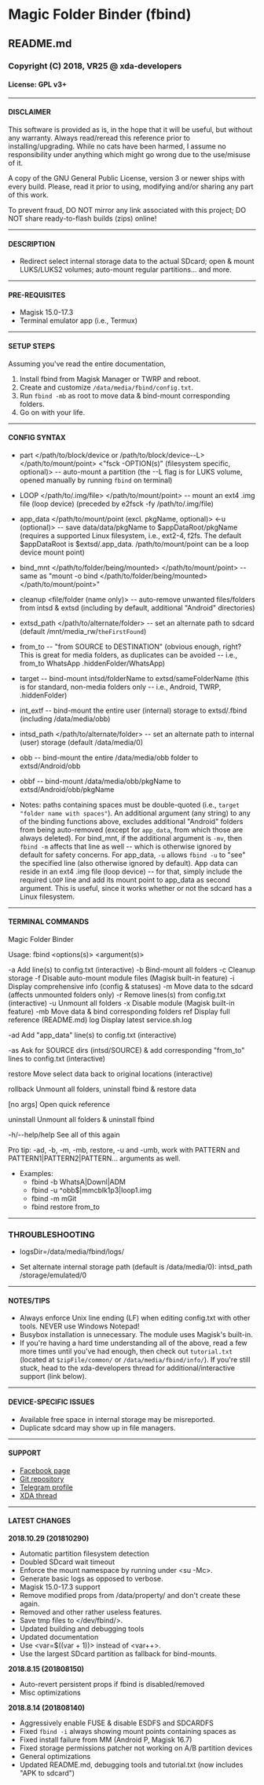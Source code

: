 # Magic Folder Binder (fbind)
## README.md
### Copyright (C) 2018, VR25 @ xda-developers
#### License: GPL v3+



---
#### DISCLAIMER

This software is provided as is, in the hope that it will be useful, but without any warranty. Always read/reread this reference prior to installing/upgrading. While no cats have been harmed, I assume no responsibility under anything which might go wrong due to the use/misuse of it.

A copy of the GNU General Public License, version 3 or newer ships with every build. Please, read it prior to using, modifying and/or sharing any part of this work.

To prevent fraud, DO NOT mirror any link associated with this project; DO NOT share ready-to-flash builds (zips) online!



---
#### DESCRIPTION

- Redirect select internal storage data to the actual SDcard; open & mount LUKS/LUKS2 volumes; auto-mount regular partitions... and more.



---
#### PRE-REQUISITES

- Magisk 15.0-17.3
- Terminal emulator app (i.e., Termux)



---
#### SETUP STEPS

Assuming you've read the entire documentation,
1. Install fbind from Magisk Manager or TWRP and reboot.
2. Create and customize `/data/media/fbind/config.txt`.
3. Run `fbind -mb` as root to move data & bind-mount corresponding folders.
4. Go on with your life.



---
#### CONFIG SYNTAX

- part </path/to/block/device or /path/to/block/device--L> </path/to/mount/point> <"fsck -OPTION(s)" (filesystem specific, optional)> -- auto-mount a partition (the --L flag is for LUKS volume, opened manually by running `fbind` on terminal)

- LOOP </path/to/.img/file> </path/to/mount/point> -- mount an ext4 .img file (loop device) (preceded by e2fsck -fy /path/to/.img/file)

- app_data <pkgName> </path/to/mount/point (excl. pkgName, optional)> <-u (optional)> -- save data/data/pkgName to $appDataRoot/pkgName (requires a supported Linux filesystem, i.e., ext2-4, f2fs. The default $appDataRoot is $extsd/.app_data. /path/to/mount/point can be a loop device mount point)

- bind_mnt </path/to/folder/being/mounted> </path/to/mount/point> -- same as "mount -o bind </path/to/folder/being/mounted> </path/to/mount/point>"

- cleanup <file/folder (name only)> -- auto-remove unwanted files/folders from intsd & extsd (including by default, additional "Android" directories)

- extsd_path </path/to/alternate/folder> -- set an alternate path to sdcard (default /mnt/media_rw/`theFirstFound`)

- from_to <intsdFolderName> <extsdFolderName> -- "from SOURCE to DESTINATION" (obvious enough, right? This is great for media folders, as duplicates can be avoided -- i.e., from_to WhatsApp .hiddenFolder/WhatsApp)

- target <intsdFolderName> -- bind-mount intsd/folderName to extsd/sameFolderName (this is for standard, non-media folders only -- i.e., Android, TWRP, .hiddenFolder)

- int_extf -- bind-mount the entire user (internal) storage to extsd/.fbind (including /data/media/obb)

- intsd_path </path/to/alternate/folder> -- set an alternate path to internal (user) storage (default /data/media/0)

- obb -- bind-mount the entire /data/media/obb folder to extsd/Android/obb

- obbf <pkgName> -- bind-mount /data/media/obb/pkgName to extsd/Android/obb/pkgName

- Notes: paths containing spaces must be double-quoted (i.e., `target "folder name with spaces"`). An additional argument (any string) to any of the binding functions above, excludes additional "Android" folders from being auto-removed (except for `app_data`, from which those are always deleted). For bind_mnt, if the additional argument is `-mv`, then `fbind -m` affects that line as well -- which is otherwise ignored by default for safety concerns. For app_data, `-u` allows `fbind -u` to "see" the specified line (also otherwise ignored by default). App data can reside in an ext4 .img file (loop device) -- for that, simply include the required `LOOP` line and add its mount point to app_data as second argument. This is useful, since it works whether or not the sdcard has a Linux filesystem.



---
#### TERMINAL COMMANDS

Magic Folder Binder

Usage: fbind <options(s)> <argument(s)>

-a   Add line(s) to config.txt (interactive)
-b   Bind-mount all folders
-c   Cleanup storage
-f   Disable auto-mount module files (Magisk built-in feature)
-i   Display comprehensive info (config & statuses)
-m   Move data to the sdcard (affects unmounted folders only)
-r   Remove lines(s) from config.txt (interactive)
-u   Unmount all folders
-x   Disable module (Magisk built-in feature)
-mb   Move data & bind corresponding folders
ref   Display full reference (README.md)
log   Display latest service.sh.log

-ad   Add "app_data" line(s) to config.txt (interactive)

-as   Ask for SOURCE dirs (intsd/SOURCE) & add corresponding "from_to" lines to config.txt (interactive)

restore   Move select data back to original locations (interactive)

rollback   Unmount all folders, uninstall fbind & restore data

[no args]   Open quick reference

uninstall   Unmount all folders & uninstall fbind

-h/--help/help   See all of this again

Pro tip: -ad, -b, -m, -mb, restore, -u and -umb, work with PATTERN and PATTERN1|PATTERN2|PATTERN... arguments as well.
  - Examples:
    - fbind -b WhatsA|Downl|ADM
    - fbind -u ^obb$|mmcblk1p3|loop1.img
    - fbind -m mGit
    - fbind restore from_to



---
### THROUBLESHOOTING

- logsDir=/data/media/fbind/logs/

- Set alternate internal storage path (default is /data/media/0): intsd_path /storage/emulated/0



---
#### NOTES/TIPS

- Always enforce Unix line ending (LF) when editing config.txt with other tools. NEVER use Windows Notepad!
- Busybox installation is unnecessary. The module uses Magisk's built-in.
- If you're having a hard time understanding all of the above, read a few more times until you've had enough, then check out `tutorial.txt` (located at `$zipFile/common/` or `/data/media/fbind/info/`). If you're still stuck, head to the xda-developers thread for additional/interactive support (link below).



---
#### DEVICE-SPECIFIC ISSUES

- Available free space in internal storage may be misreported.
- Duplicate sdcard may show up in file managers.



---
#### SUPPORT

- [Facebook page](https://facebook.com/VR25-at-xda-developers-258150974794782/)
- [Git repository](https://github.com/Magisk-Modules-Repo/Magic-Folder-Binder/)
- [Telegram profile](https://t.me/vr25xda/)
- [XDA thread](https://forum.xda-developers.com/apps/magisk/module-magic-folder-binder-t3621814/)



---
#### LATEST CHANGES

**2018.10.29 (201810290)**
- Automatic partition filesystem detection
- Doubled SDcard wait timeout
- Enforce the <global> mount namespace by running <mount> under <su -Mc>.
- Generate basic logs as opposed to verbose.
- Magisk 15.0-17.3 support
- Remove modified props from /data/property/ and don't create these again.
- Removed <setenforce x> and other rather useless features.
- Save tmp files to </dev/fbind/>.
- Updated building and debugging tools
- Updated documentation
- Use <var=$((var + 1))> instead of <var++>.
- Use the largest SDcard partition as fallback for bind-mounts.

**2018.8.15 (201808150)**
- Auto-revert persistent props if fbind is disabled/removed
- Misc optimizations

**2018.8.14 (201808140)**
- Aggressively enable FUSE & disable ESDFS and SDCARDFS
- Fixed `fbind -i` always showing mount points containing spaces as <UNMOUNTED>
- Fixed install failure from MM (Android P, Magisk 16.7)
- Fixed storage permissions patcher not working on A/B partition devices
- General optimizations
- Updated README.md, debugging tools and tutorial.txt (now includes "APK to sdcard")
